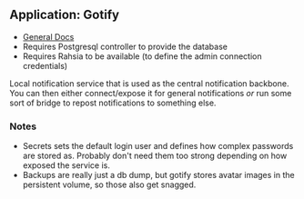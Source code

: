 ## Application: Gotify

- [General Docs](https://gotify.net/docs/install)
- Requires Postgresql controller to provide the database
- Requires Rahsia to be available (to define the admin connection credentials)

Local notification service that is used as the central notification backbone.  You
can then either connect/expose it for general notifications *or* run some sort of
bridge to repost notifications to something else.

### Notes

- Secrets sets the default login user and defines how complex passwords are stored
  as.  Probably don't need them too strong depending on how exposed the service is.
- Backups are really just a db dump, but gotify stores avatar images in the 
  persistent volume, so those also get snagged.
